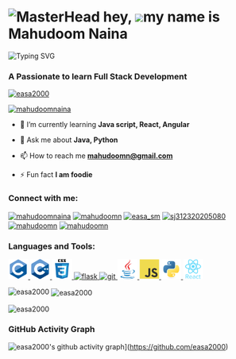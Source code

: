 ![MasterHead](https://camo.githubusercontent.com/5e3babfce4609dcd669a8f2a6d37b47c85486729942c57c5afbfc715f0b5dff7/68747470733a2f2f7777772e6469676974616c736f6c7574696f6e73657276696365732e636f6d2f696d672f73657276696365732f776562253230646576656c6f706d656e742e676966)
hey, ![](https://user-images.githubusercontent.com/18350557/176309783-0785949b-9127-417c-8b55-ab5a4333674e.gif)my name is Mahudoom Naina
=========================================================================================================================================

![Typing SVG](https://readme-typing-svg.demolab.com?font=Fira+Code&duration=5000&pause=1000&color=9046FF&width=435&lines=But+my+friends+call+me+Easa.)
<h3>A Passionate to learn Full Stack Development</h3>


<p align="left"> <a href="https://github.com/ryo-ma/github-profile-trophy"><img src="https://github-profile-trophy.vercel.app/?username=easa2000" alt="easa2000" /></a> </p>

<p align="left"> <a href="https://twitter.com/mahudoomnaina" target="blank"><img src="https://img.shields.io/twitter/follow/mahudoomnaina?logo=twitter&style=for-the-badge" alt="mahudoomnaina" /></a> </p>

- 🌱 I’m currently learning **Java script, React, Angular**

- 💬 Ask me about **Java, Python**

- 📫 How to reach me **mahudoomn@gmail.com**

- ⚡ Fun fact **I am foodie**

<h3 align="left">Connect with me:</h3>
<p align="left">
<a href="https://twitter.com/mahudoomnaina" target="blank"><img align="center" src="https://raw.githubusercontent.com/rahuldkjain/github-profile-readme-generator/master/src/images/icons/Social/twitter.svg" alt="mahudoomnaina" height="30" width="40" /></a>
<a href="https://linkedin.com/in/mahudoomn" target="blank"><img align="center" src="https://raw.githubusercontent.com/rahuldkjain/github-profile-readme-generator/master/src/images/icons/Social/linked-in-alt.svg" alt="mahudoomn" height="30" width="40" /></a>
<a href="https://instagram.com/easa_sm" target="blank"><img align="center" src="https://raw.githubusercontent.com/rahuldkjain/github-profile-readme-generator/master/src/images/icons/Social/instagram.svg" alt="easa_sm" height="30" width="40" /></a>
<a href="https://www.codechef.com/users/sj312320205080" target="blank"><img align="center" src="https://cdn.jsdelivr.net/npm/simple-icons@3.1.0/icons/codechef.svg" alt="sj312320205080" height="30" width="40" /></a>
<a href="https://www.hackerrank.com/mahudoomn" target="blank"><img align="center" src="https://raw.githubusercontent.com/rahuldkjain/github-profile-readme-generator/master/src/images/icons/Social/hackerrank.svg" alt="mahudoomn" height="30" width="40" /></a>
<a href="https://www.leetcode.com/mahudoomn" target="blank"><img align="center" src="https://raw.githubusercontent.com/rahuldkjain/github-profile-readme-generator/master/src/images/icons/Social/leet-code.svg" alt="mahudoomn" height="30" width="40" /></a>
</p>

<h3 align="left">Languages and Tools:</h3>
<p align="left"> <a href="https://www.cprogramming.com/" target="_blank" rel="noreferrer"> <img src="https://raw.githubusercontent.com/devicons/devicon/master/icons/c/c-original.svg" alt="c" width="40" height="40"/> </a> <a href="https://www.w3schools.com/cpp/" target="_blank" rel="noreferrer"> <img src="https://raw.githubusercontent.com/devicons/devicon/master/icons/cplusplus/cplusplus-original.svg" alt="cplusplus" width="40" height="40"/> </a> <a href="https://www.w3schools.com/css/" target="_blank" rel="noreferrer"> <img src="https://raw.githubusercontent.com/devicons/devicon/master/icons/css3/css3-original-wordmark.svg" alt="css3" width="40" height="40"/> </a> <a href="https://flask.palletsprojects.com/" target="_blank" rel="noreferrer"> <img src="https://www.vectorlogo.zone/logos/pocoo_flask/pocoo_flask-icon.svg" alt="flask" width="40" height="40"/> </a> <a href="https://git-scm.com/" target="_blank" rel="noreferrer"> <img src="https://www.vectorlogo.zone/logos/git-scm/git-scm-icon.svg" alt="git" width="40" height="40"/> </a> <a href="https://www.java.com" target="_blank" rel="noreferrer"> <img src="https://raw.githubusercontent.com/devicons/devicon/master/icons/java/java-original.svg" alt="java" width="40" height="40"/> </a> <a href="https://developer.mozilla.org/en-US/docs/Web/JavaScript" target="_blank" rel="noreferrer"> <img src="https://raw.githubusercontent.com/devicons/devicon/master/icons/javascript/javascript-original.svg" alt="javascript" width="40" height="40"/> </a> <a href="https://www.python.org" target="_blank" rel="noreferrer"> <img src="https://raw.githubusercontent.com/devicons/devicon/master/icons/python/python-original.svg" alt="python" width="40" height="40"/> </a> <a href="https://reactjs.org/" target="_blank" rel="noreferrer"> <img src="https://raw.githubusercontent.com/devicons/devicon/master/icons/react/react-original-wordmark.svg" alt="react" width="40" height="40"/> </a> </p>

<p><img align="left" src="https://github-readme-stats.vercel.app/api/top-langs?username=easa2000&show_icons=true&locale=en&layout=compact" alt="easa2000" /></p>

<p>&nbsp;<img align="center" src="https://github-readme-stats.vercel.app/api?username=easa2000&show_icons=true&locale=en" alt="easa2000" /></p>

<p><img align="center" src="https://github-readme-streak-stats.herokuapp.com/?user=easa2000&" alt="easa2000" /></p>

### GitHub Activity Graph
![easa2000's github activity graph](https://github-readme-activity-graph.cyclic.app/graph?username=easa2000&color=1e1c85&line=000&hide_title=true&hide_border=true&theme=github-compact&point=000)](https://github.com/easa2000)


